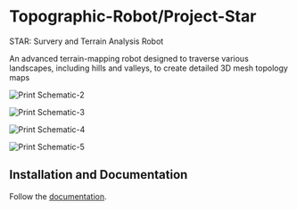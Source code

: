 # Topographic-Robot/Project-Star

STAR: Survery and Terrain Analysis Robot

An advanced terrain-mapping robot designed to traverse various landscapes, including hills and valleys, to create detailed 3D mesh topology maps

![Print Schematic-2](https://github.com/user-attachments/assets/91e3658f-626d-4d3d-8d84-060d94f8161d)

![Print Schematic-3](https://github.com/user-attachments/assets/b480c20d-7b98-4bb1-b207-027b9d4634cc)

![Print Schematic-4](https://github.com/user-attachments/assets/fd70dec2-0874-4dc0-99f8-d9a695c5698a)

![Print Schematic-5](https://github.com/user-attachments/assets/cfb79a64-f3b6-4450-9d41-8d787df71902)

## Installation and Documentation

Follow the [documentation](https://topographic-robot.github.io/Topographic-Robot-Documentation/html/index.html).

